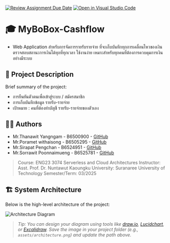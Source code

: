 [![Review Assignment Due Date](https://classroom.github.com/assets/deadline-readme-button-22041afd0340ce965d47ae6ef1cefeee28c7c493a6346c4f15d667ab976d596c.svg)](https://classroom.github.com/a/SgPtMhMI)
[![Open in Visual Studio Code](https://classroom.github.com/assets/open-in-vscode-2e0aaae1b6195c2367325f4f02e2d04e9abb55f0b24a779b69b11b9e10269abc.svg)](https://classroom.github.com/online_ide?assignment_repo_id=19462182&assignment_repo_type=AssignmentRepo)
# 🎓 MyBoBox-Cashflow
- Web Application สำหรับการจัดการรายรับรายจ่าย ที่จะเก็บบันทึกทุกการเคลื่อนไหวของเงิน ตรวจสอบสถานะการเงินได้ทุกที่ทุกเวลา ใช้งานง่าย เหมาะสำหรับทุกคนที่ต้องการควบคุมการเงินอย่างมีระบบ

## 📝 Project Description

Brief summary of the project:
- การยืนยันตัวตนเพื่อเข้าสู่ระบบ / สมัครสมาชิก
- การเก็บบันทึกข้อมูล รายรับ-รายจ่าย
- เป้าหมาย : คนที่ต้องทำบัญชี รายรับ-รายจ่ายของตัวเอง

## 🧑‍💻 Authors

- Mr.Thanawit Yangngam - B6500900 - [GitHub](https://github.com/ThanawitGZS)
- Mr.Poramet withaisong - B6505295 - [GitHub](https://github.com/jarntae)
- Mr.Sirapat Pengchan - B6524951 - [GitHub](https://github.com/username)
- Mr.Sorrawit Poonnaimueng - B6525781 - [GitHub](https://github.com/A12ise)

> Course: ENG23 3074 Serverless and Cloud Architectures
> Instructor: Asst. Prof. Dr. Nuntawut Kaoungku 
> University: Suranaree University of Technology
> Semester/Term: 03/2025

## 🏗️ System Architecture

Below is the high-level architecture of the project:

![Architecture Diagram](assets/architecture.png)

> _Tip: You can design your diagram using tools like [draw.io](https://draw.io), [Lucidchart](https://lucidchart.com), or [Excalidraw](https://excalidraw.com). Save the image in your project folder (e.g., `assets/architecture.png`) and update the path above._

